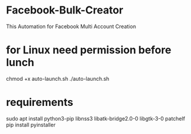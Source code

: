 # Facebook-Bulk-Creator
This Automation for Facebook Multi Account Creation

# for Linux need permission before lunch
chmod +x auto-launch.sh
./auto-launch.sh
# requirements
sudo apt install python3-pip libnss3 libatk-bridge2.0-0 libgtk-3-0 patchelf
pip install pyinstaller